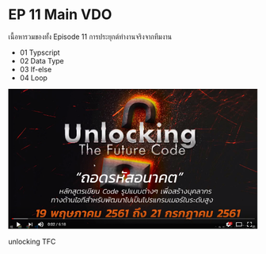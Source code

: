 # EP 11 Main VDO

เนื้อหารวมของทั้ง Episode 11 การประยุกต์ทำงานจริงจากทีมงาน 

- 01 Typscript
- 02 Data Type
- 03 If-else
- 04 Loop

[![](images/EP09/Items.PNG)](https://www.facebook.com/digitalthailandclub/videos/405265609952251/)

unlocking TFC

        



